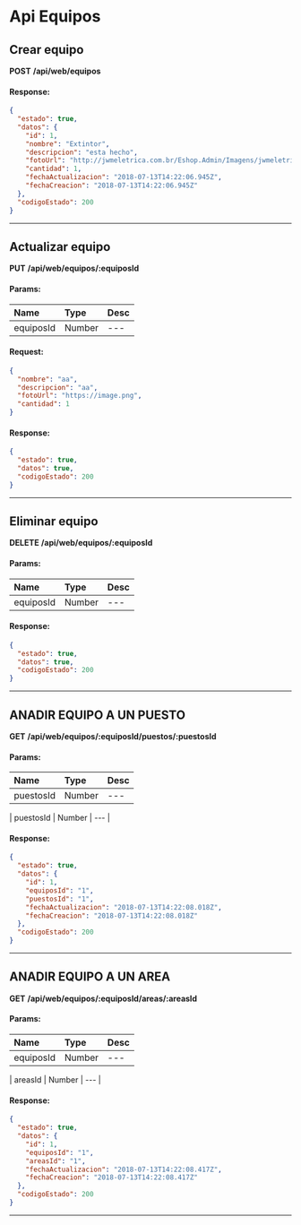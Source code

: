 # Api Equipos

## Crear equipo

__POST__ __/api/web/equipos__


#### Response:

```json
{
  "estado": true,
  "datos": {
    "id": 1,
    "nombre": "Extintor",
    "descripcion": "esta hecho",
    "fotoUrl": "http://jwmeletrica.com.br/Eshop.Admin/Imagens/jwmeletrica/CO2%20(1)%202.jpg",
    "cantidad": 1,
    "fechaActualizacion": "2018-07-13T14:22:06.945Z",
    "fechaCreacion": "2018-07-13T14:22:06.945Z"
  },
  "codigoEstado": 200
}
```


___



## Actualizar equipo

__PUT__ __/api/web/equipos/:equiposId__


#### Params:
| Name       | Type    | Desc |
| :--------- | :------ | :-------|
| equiposId | Number |   ---   |
	

#### Request:

```json
{
  "nombre": "aa",
  "descripcion": "aa",
  "fotoUrl": "https://image.png",
  "cantidad": 1
}
```

#### Response:

```json
{
  "estado": true,
  "datos": true,
  "codigoEstado": 200
}
```


___



## Eliminar equipo

__DELETE__ __/api/web/equipos/:equiposId__


#### Params:
| Name       | Type    | Desc |
| :--------- | :------ | :-------|
| equiposId | Number |   ---   |
	

#### Response:

```json
{
  "estado": true,
  "datos": true,
  "codigoEstado": 200
}
```


___



## ANADIR EQUIPO A UN PUESTO

__GET__ __/api/web/equipos/:equiposId/puestos/:puestosId__


#### Params:
| Name       | Type    | Desc |
| :--------- | :------ | :-------|
| puestosId | Number |   ---   |
	
| puestosId | Number |   ---   |
	

#### Response:

```json
{
  "estado": true,
  "datos": {
    "id": 1,
    "equiposId": "1",
    "puestosId": "1",
    "fechaActualizacion": "2018-07-13T14:22:08.018Z",
    "fechaCreacion": "2018-07-13T14:22:08.018Z"
  },
  "codigoEstado": 200
}
```


___



## ANADIR EQUIPO A UN AREA

__GET__ __/api/web/equipos/:equiposId/areas/:areasId__


#### Params:
| Name       | Type    | Desc |
| :--------- | :------ | :-------|
| equiposId | Number |   ---   |
	
| areasId | Number |   ---   |
	

#### Response:

```json
{
  "estado": true,
  "datos": {
    "id": 1,
    "equiposId": "1",
    "areasId": "1",
    "fechaActualizacion": "2018-07-13T14:22:08.417Z",
    "fechaCreacion": "2018-07-13T14:22:08.417Z"
  },
  "codigoEstado": 200
}
```


___



